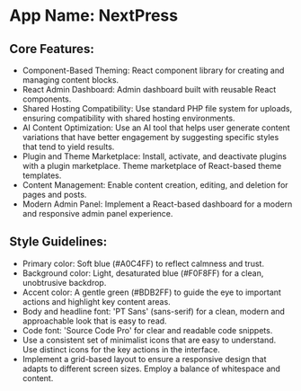 # **App Name**: NextPress

## Core Features:

- Component-Based Theming: React component library for creating and managing content blocks.
- React Admin Dashboard: Admin dashboard built with reusable React components.
- Shared Hosting Compatibility: Use standard PHP file system for uploads, ensuring compatibility with shared hosting environments.
- AI Content Optimization: Use an AI tool that helps user generate content variations that have better engagement by suggesting specific styles that tend to yield results.
- Plugin and Theme Marketplace: Install, activate, and deactivate plugins with a plugin marketplace. Theme marketplace of React-based theme templates.
- Content Management: Enable content creation, editing, and deletion for pages and posts.
- Modern Admin Panel: Implement a React-based dashboard for a modern and responsive admin panel experience.

## Style Guidelines:

- Primary color: Soft blue (#A0C4FF) to reflect calmness and trust.
- Background color: Light, desaturated blue (#F0F8FF) for a clean, unobtrusive backdrop.
- Accent color: A gentle green (#BDB2FF) to guide the eye to important actions and highlight key content areas.
- Body and headline font: 'PT Sans' (sans-serif) for a clean, modern and approachable look that is easy to read.
- Code font: 'Source Code Pro' for clear and readable code snippets.
- Use a consistent set of minimalist icons that are easy to understand. Use distinct icons for the key actions in the interface.
- Implement a grid-based layout to ensure a responsive design that adapts to different screen sizes. Employ a balance of whitespace and content.